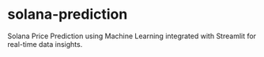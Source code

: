# solana-prediction
Solana Price Prediction using Machine Learning integrated with Streamlit for real-time data insights.
